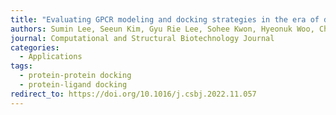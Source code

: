```yaml
---
title: "Evaluating GPCR modeling and docking strategies in the era of deep learning-based protein structure prediction"
authors: Sumin Lee, Seeun Kim, Gyu Rie Lee, Sohee Kwon, Hyeonuk Woo, Chaok Seok* and Hahnbeom Park*
journal: Computational and Structural Biotechnology Journal
categories:
  - Applications
tags:
  - protein-protein docking
  - protein-ligand docking
redirect_to: https://doi.org/10.1016/j.csbj.2022.11.057
---
```

